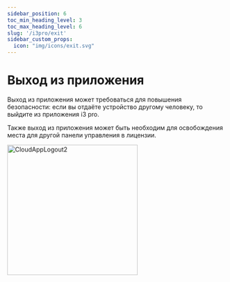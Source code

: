 ```yaml
---
sidebar_position: 6
toc_min_heading_level: 3
toc_max_heading_level: 6
slug: '/i3pro/exit'
sidebar_custom_props:
  icon: "img/icons/exit.svg"
---
```


# Выход из приложения

Выход из приложения может требоваться для повышения безопасности: если вы отдаёте устройство другому человеку, то выйдите из приложения i3 pro.

Также выход из приложения может быть необходим для освобождения места для другой панели управления в лицензии.

<img src="/img/screenshots/CloudAppLogout2.png" alt="CloudAppLogout2" width="300px" />